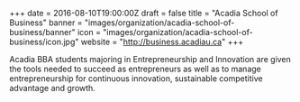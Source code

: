 +++
date = 2016-08-10T19:00:00Z
draft = false
title = "Acadia School of Business"
banner = "images/organization/acadia-school-of-business/banner"
icon = "images/organization/acadia-school-of-business/icon.jpg"
website = "http://business.acadiau.ca"
+++

Acadia BBA students majoring in Entrepreneurship and Innovation are given the tools needed to succeed as entrepreneurs as well as to manage entrepreneurship for continuous innovation, sustainable competitive advantage and growth.
